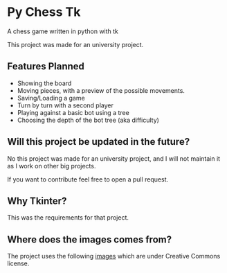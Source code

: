 # Py Chess Tk
A chess game written in python with tk

This project was made for an university project.

## Features Planned
- Showing the board
- Moving pieces, with a preview of the possible movements.
- Saving/Loading a game
- Turn by turn with a second player
- Playing against a basic bot using a tree
- Choosing the depth of the bot tree (aka difficulty)

## Will this project be updated in the future?
No this project was made for an university project, and I will not maintain it as I work on other big projects.

If you want to contribute feel free to open a pull request.

## Why Tkinter?
This was the requirements for that project.

## Where does the images comes from?
The project uses the following [images](https://commons.m.wikimedia.org/wiki/Category:SVG_chess_pieces) which are under Creative Commons license.
